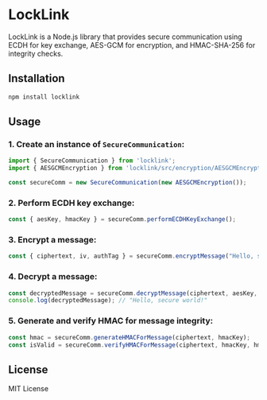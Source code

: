 # LockLink

LockLink is a Node.js library that provides secure communication using ECDH for key exchange, AES-GCM for encryption, and HMAC-SHA-256 for integrity checks.

## Installation

```bash
npm install locklink
```

## Usage

### 1. Create an instance of `SecureCommunication`:

```typescript
import { SecureCommunication } from 'locklink';
import { AESGCMEncryption } from 'locklink/src/encryption/AESGCMEncryption';

const secureComm = new SecureCommunication(new AESGCMEncryption());
```

### 2. Perform ECDH key exchange:

```typescript
const { aesKey, hmacKey } = secureComm.performECDHKeyExchange();
```

### 3. Encrypt a message:

```typescript
const { ciphertext, iv, authTag } = secureComm.encryptMessage("Hello, secure world!", aesKey);
```

### 4. Decrypt a message:

```typescript
const decryptedMessage = secureComm.decryptMessage(ciphertext, aesKey, iv, authTag);
console.log(decryptedMessage); // "Hello, secure world!"
```

### 5. Generate and verify HMAC for message integrity:

```typescript
const hmac = secureComm.generateHMACForMessage(ciphertext, hmacKey);
const isValid = secureComm.verifyHMACForMessage(ciphertext, hmacKey, hmac);
```

## License

MIT License